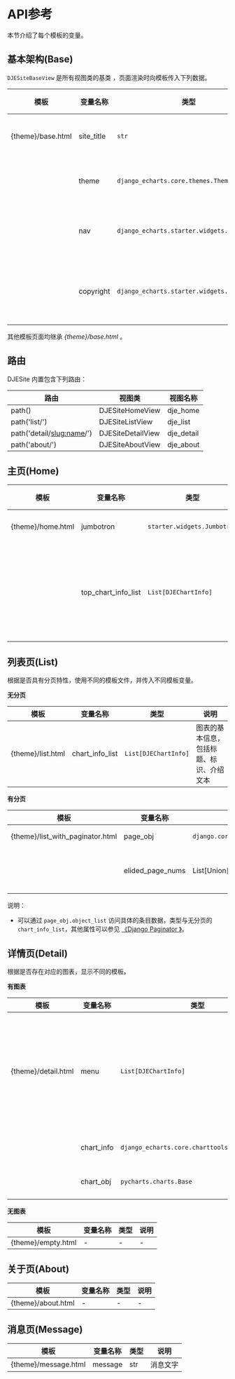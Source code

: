 # API参考

本节介绍了每个模板的变量。

## 基本架构(Base)

 `DJESiteBaseView` 是所有视图类的基类 ，页面渲染时向模板传入下列数据。

| 模板              | 变量名称   | 类型                                       | 说明         |
| ----------------- | ---------- | ------------------------------------------ | ------------ |
| {theme}/base.html | site_title | `str`                                      | 网站标题     |
|                   | theme      | `django_echarts.core.themes.Theme`         | 主题名称     |
|                   | nav        | `django_echarts.starter.widgets.Nav`       | 顶部导航栏   |
|                   | copyright  | `django_echarts.starter.widgets.Copyright` | 底部版权信息 |

其他模板页面均继承 *{theme}/base.html* 。

## 路由

DJESite 内置包含下列路由：

| 路由                        | 视图类            | 视图名称   |
| --------------------------- | ----------------- | ---------- |
| path()                      | DJESiteHomeView   | dje_home   |
| path('list/')               | DJESiteListView   | dje_list   |
| path('detail/<slug:name>/') | DJESiteDetailView | dje_detail |
| path('about/')              | DJESiteAboutView  | dje_about  |



## 主页(Home)

| 模板              | 变量名称            | 类型                        | 说明               |
| ----------------- | ------------------- | --------------------------- | ------------------ |
| {theme}/home.html | jumbotron           | `starter.widgets.Jumbotron` | 大标题             |
|                   | top_chart_info_list | `List[DJEChartInfo]`        | 热门推荐的图表信息 |

## 列表页(List)

根据是否具有分页特性，使用不同的模板文件，并传入不同模板变量。

**无分页**

| 模板              | 变量名称        | 类型                 | 说明                                     |
| ----------------- | --------------- | -------------------- | ---------------------------------------- |
| {theme}/list.html | chart_info_list | `List[DJEChartInfo]` | 图表的基本信息，包括标题、标识、介绍文本 |


**有分页**

| 模板                             | 变量名称         | 类型                         | 说明                           |
| -------------------------------- | ---------------- | ---------------------------- | ------------------------------ |
| {theme}/list_with_paginator.html | page_obj         | `django.core.paginator.Page` | django构建的分页对象。         |
|                                  | elided_page_nums | List[Union[int, str]]        | 页码列举。仅在Django3.2+有效。 |

说明：

- 可以通过 `page_obj.object_list` 访问具体的条目数据，类型与无分页的 `chart_info_list`，其他属性可以参见 [《Django Paginator 》](https://docs.djangoproject.com/en/4.0/topics/pagination/)。

## 详情页(Detail)

根据是否存在对应的图表，显示不同的模板。

**有图表**

| 模板                | 变量名称   | 类型                                          | 说明                                     |
| ------------------- | ---------- | --------------------------------------------- | ---------------------------------------- |
| {theme}/detail.html | menu       | `List[DJEChartInfo]`                          | 图表的基本信息，包括标题、标识、介绍文本 |
|                     | chart_info | `django_echarts.core.charttools.DJEChartInfo` | 图表基本信息                             |
|                     | chart_obj  | `pycharts.charts.Base`                        | 图表对象。                               |

**无图表**

| 模板               | 变量名称 | 类型 | 说明 |
| ------------------ | -------- | ---- | ---- |
| {theme}/empty.html | -        | -    | -    |

## 关于页(About)



| 模板               | 变量名称 | 类型 | 说明 |
| ------------------ | -------- | ---- | ---- |
| {theme}/about.html | -        | -    | -    |

## 消息页(Message)

| 模板                 | 变量名称 | 类型 | 说明     |
| -------------------- | -------- | ---- | -------- |
| {theme}/message.html | message  | str  | 消息文字 |
